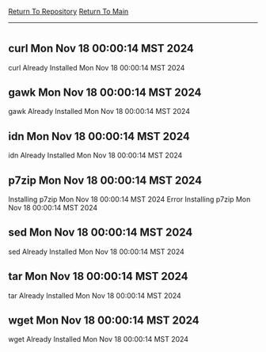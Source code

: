 [Return To Repository](https://github.com/DigitalWarrior/piholeparser/)
[Return To Main](https://github.com/DigitalWarrior/piholeparser/blob/master/RecentRunLogs/Mainlog.md)
____________________________________
# 
## curl Mon Nov 18 00:00:14 MST 2024
curl Already Installed Mon Nov 18 00:00:14 MST 2024
## gawk Mon Nov 18 00:00:14 MST 2024
gawk Already Installed Mon Nov 18 00:00:14 MST 2024
## idn Mon Nov 18 00:00:14 MST 2024
idn Already Installed Mon Nov 18 00:00:14 MST 2024
## p7zip Mon Nov 18 00:00:14 MST 2024
Installing p7zip Mon Nov 18 00:00:14 MST 2024
Error Installing p7zip Mon Nov 18 00:00:14 MST 2024
## sed Mon Nov 18 00:00:14 MST 2024
sed Already Installed Mon Nov 18 00:00:14 MST 2024
## tar Mon Nov 18 00:00:14 MST 2024
tar Already Installed Mon Nov 18 00:00:14 MST 2024
## wget Mon Nov 18 00:00:14 MST 2024
wget Already Installed Mon Nov 18 00:00:14 MST 2024
